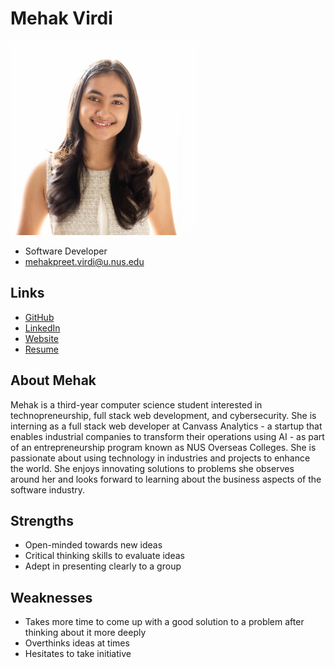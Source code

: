 # Mehak Virdi

![Mehak Virdi Profile](./mehak_virdi.jpg)

- Software Developer
- mehakpreet.virdi@u.nus.edu

## Links

- [GitHub](https://github.com/mehak24k)
- [LinkedIn](https://www.linkedin.com/in/mehak-virdi-17b7831b6/)
- [Website](https://mehakpreetkv.wixsite.com/my-site)
- [Resume](https://drive.google.com/file/d/1meiAQpyqOpVX_IhAPlv5DT5uDTTfOLYm/view?usp=sharing)

## About Mehak

Mehak is a third-year computer science student interested in technopreneurship, full stack web development, and cybersecurity. She is interning as a full stack web developer at Canvass Analytics - a startup that enables industrial companies to transform their operations using AI - as part of an entrepreneurship program known as NUS Overseas Colleges. She is passionate about using technology in industries and projects to enhance the world. She enjoys innovating solutions to problems she observes around her and looks forward to learning about the business aspects of the software industry.

## Strengths

- Open-minded towards new ideas
- Critical thinking skills to evaluate ideas
- Adept in presenting clearly to a group

## Weaknesses

- Takes more time to come up with a good solution to a problem after thinking about it more deeply
- Overthinks ideas at times
- Hesitates to take initiative
